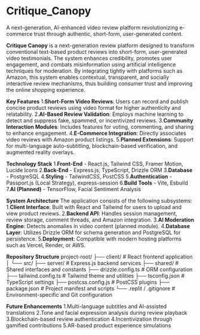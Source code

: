 # Critique_Canopy
A next-generation, AI-enhanced video review platform revolutionizing e-commerce trust through authentic, short-form, user-generated content.

**Critique Canopy** is a next-generation review platform designed to transform conventional text-based product reviews into short-form, user-generated video testimonials. The system enhances credibility, promotes user engagement, and combats misinformation using artificial intelligence techniques for moderation. By integrating tightly with platforms such as Amazon, this system enables contextual, transparent, and socially interactive review mechanisms, thus building consumer trust and improving the online shopping experience.

**Key Features**
1.**Short-Form Video Reviews**: Users can record and publish concise product reviews using video format for higher authenticity and relatability.
2.**AI-Based Review Validation**: Employs machine learning to detect and suppress fake, spammed, or incentivized reviews.
3.**Community Interaction Modules**: Includes features for voting, commenting, and sharing to enhance engagement.
4.**E-Commerce Integration**: Directly associates video reviews with Amazon product listings.
5.**Planned Extensions**: Support for multi-language auto-subtitling, blockchain-based verification, and augmented reality overlays.

**Technology Stack**
1.**Front-End** -	React.js, Tailwind CSS, Framer Motion, Lucide Icons
2.**Back-End** - Express.js, TypeScript, Drizzle ORM
3.**Database** - PostgreSQL
4.**Styling** - TailwindCSS, PostCSS
5.**Authentication** - Passport.js (Local Strategy), express-session
6.**Build Tools** -	Vite, Esbuild
7.**AI (Planned)** -	TensorFlow, Facial Sentiment Analysis

**System Architecture**
The application consists of the following subsystems:
1.**Client Interface**: Built with React and Tailwind for users to upload and view product reviews.
2.**Backend API**: Handles session management, review storage, comment threads, and Amazon integration.
3.**AI Moderation Engine**: Detects anomalies in video content (planned module).
4.**Database Layer**: Utilizes Drizzle ORM for schema generation and PostgreSQL for persistence.
5.**Deployment**: Compatible with modern hosting platforms such as Vercel, Render, or AWS.

**Repository Structure**
project-root/
├── client/                # React frontend application
│   └── src/
├── server/                # Express.js backend services
├── shared/                # Shared interfaces and constants
├── drizzle.config.ts      # ORM configuration
├── tailwind.config.ts     # Tailwind theme and utilities
├── tsconfig.json          # TypeScript settings
├── postcss.config.js      # PostCSS plugins
├── package.json           # Project manifest and scripts
└── .replit / .gitignore   # Environment-specific and Git configuration

**Future Enhancements**
1.Multi-language subtitles and AI-assisted translations
2.Tone and facial expression analysis during review playback
3.Blockchain-based review authentication
4.Incentivization through gamified contributions
5.AR-based product experience simulations





